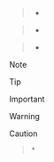 >

>
>>>

>
>>
>>
>>

>>>
>>
>>>
>
>>

> * >
>   >>

> * >
>   >>
>   >>
>   >>

> * >>>
>   >>
>   >>>
>   >
>   >>

> [!NOTE]
>

> [!TIP]
>

> [!IMPORTANT]
>

> [!WARNING]
>

> [!CAUTION]
>

<!-- drop a blockquote level followed by code block (found when fuzzing)-->
>>
>     *

<!-- blockquote containing an HTML block -->
>
> <?
